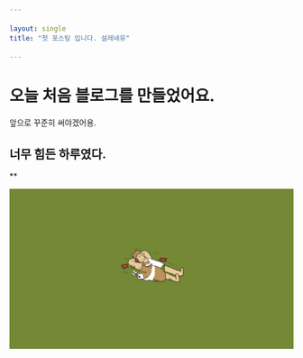 ```yaml
---

layout: single
title: "첫 포스팅 입니다. 설레네유"

---
```


# 오늘 처음 블로그를 만들었어요.

앞으로 꾸준히 써야겠어용.

## 너무 힘든 하루였다.

**

![왁경화면3.png](../images/2023-09-22-first/3caf17ffd0ffe8fb7357013a0aeda6e795df317f.png)
